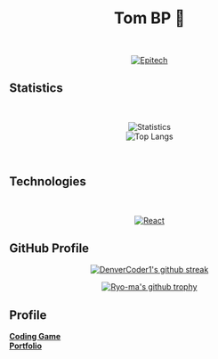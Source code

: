 <div align="center">

  # Tom BP 👋

  <br/>
  
  [![Epitech][Epitech]][Epitech-url]

  
</div>

## Statistics

<div align="center">
  
  <br/>
  
  ![Statistics](https://github-readme-stats.vercel.app/api?username=Tomi-Tom&show_icons=true&count_private=true&theme=radical)  
  ![Top Langs](https://github-readme-stats.vercel.app/api/top-langs/?username=Tomi-Tom&theme=radical&layout=compact&langs_count=6)
  
  <br/>

</div>
  
## Technologies

<div align="center">

  <br/>
  
  [![React][React.js]][React-url]
 
  
</div>

## GitHub Profile

<div align="center">
  
  [![DenverCoder1's github streak](https://github-readme-streak-stats.herokuapp.com/?user=Tomi-Tom&theme=blue-green)](https://github.com/Tomi-Tom/github-readme-streak-stats)
  
  [![Ryo-ma's github trophy](https://github-profile-trophy.vercel.app/?username=Tomi-Tom&row=2)](https://github.com/Tomi-Tom/github-profile-trophy)
  
</div>


## Profile

**<a href="https://www.codingame.com/profile/c643a0a08db226de31351613b37d42ef0635484">Coding Game</a>** <br/>
**<a href="https://tomfolio.vercel.app/">Portfolio</a>**




<!--    Ressources     -->




[Epitech]: https://img.shields.io/badge/Epitech-1a2b6d?style=for-the-badge&logo=/e/&logoColor=whit
[Epitech-url]: https://www.epitech.eu/
[React.js]: https://img.shields.io/badge/React-20232A?style=for-the-badge&logo=react&logoColor=61DAFB
[React-url]: https://reactjs.org/
